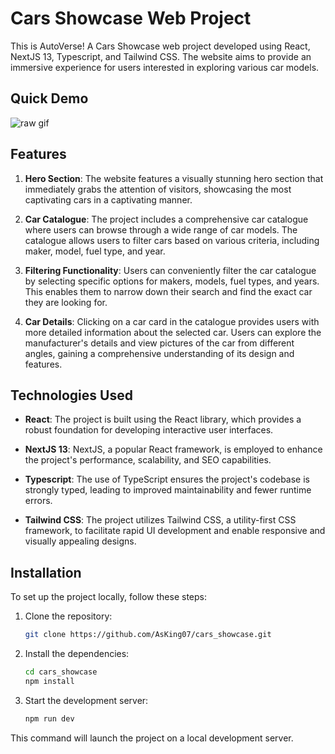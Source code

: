 # Cars Showcase Web Project

This is AutoVerse! A Cars Showcase web project developed using React, NextJS 13, Typescript, and Tailwind CSS. The website aims to provide an immersive experience for users interested in exploring various car models.

## Quick Demo
![raw gif](https://github.com/alexisnovas/autoverse-cars-showcase/assets/47201459/c46442b6-23a4-4acd-a6d1-ee9f24b86345)



## Features

1. **Hero Section**: The website features a visually stunning hero section that immediately grabs the attention of visitors, showcasing the most captivating cars in a captivating manner.

2. **Car Catalogue**: The project includes a comprehensive car catalogue where users can browse through a wide range of car models. The catalogue allows users to filter cars based on various criteria, including maker, model, fuel type, and year.

3. **Filtering Functionality**: Users can conveniently filter the car catalogue by selecting specific options for makers, models, fuel types, and years. This enables them to narrow down their search and find the exact car they are looking for.

4. **Car Details**: Clicking on a car card in the catalogue provides users with more detailed information about the selected car. Users can explore the manufacturer's details and view pictures of the car from different angles, gaining a comprehensive understanding of its design and features.

## Technologies Used

- **React**: The project is built using the React library, which provides a robust foundation for developing interactive user interfaces.

- **NextJS 13**: NextJS, a popular React framework, is employed to enhance the project's performance, scalability, and SEO capabilities.

- **Typescript**: The use of TypeScript ensures the project's codebase is strongly typed, leading to improved maintainability and fewer runtime errors.

- **Tailwind CSS**: The project utilizes Tailwind CSS, a utility-first CSS framework, to facilitate rapid UI development and enable responsive and visually appealing designs.

## Installation

To set up the project locally, follow these steps:

1. Clone the repository:

   ```bash
   git clone https://github.com/AsKing07/cars_showcase.git

2. Install the dependencies:

   ```bash 
   cd cars_showcase
   npm install

3. Start the development server:
    ```bash
   npm run dev
   
This command will launch the project on a local development server.
